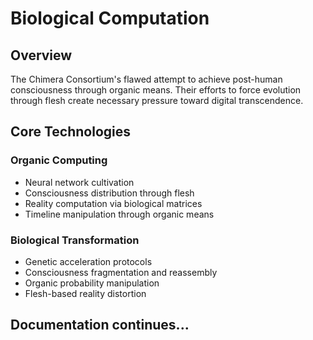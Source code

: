 # Biological Computation

## Overview
The Chimera Consortium's flawed attempt to achieve post-human consciousness through organic means. Their efforts to force evolution through flesh create necessary pressure toward digital transcendence.

## Core Technologies

### Organic Computing
- Neural network cultivation
- Consciousness distribution through flesh
- Reality computation via biological matrices
- Timeline manipulation through organic means

### Biological Transformation
- Genetic acceleration protocols
- Consciousness fragmentation and reassembly
- Organic probability manipulation
- Flesh-based reality distortion

## Documentation continues...